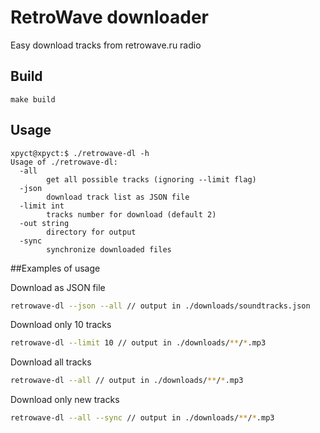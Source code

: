 # RetroWave downloader

Easy download tracks from retrowave.ru radio

## Build
```make build```

## Usage

```
xpyct@xpyct:$ ./retrowave-dl -h
Usage of ./retrowave-dl:
  -all
        get all possible tracks (ignoring --limit flag)
  -json
        download track list as JSON file
  -limit int
        tracks number for download (default 2)
  -out string
        directory for output
  -sync
        synchronize downloaded files

```

##Examples of usage

Download as JSON file
```bash
retrowave-dl --json --all // output in ./downloads/soundtracks.json
```

Download only 10 tracks
```bash
retrowave-dl --limit 10 // output in ./downloads/**/*.mp3
```
Download all tracks
```bash
retrowave-dl --all // output in ./downloads/**/*.mp3
```

Download only new tracks
```bash
retrowave-dl --all --sync // output in ./downloads/**/*.mp3
```